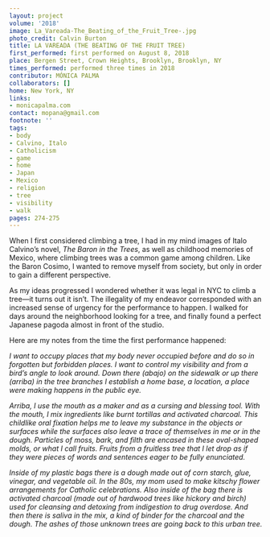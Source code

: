 ```yaml
---
layout: project
volume: '2018'
image: La_Vareada-The_Beating_of_the_Fruit_Tree-.jpg
photo_credit: Calvin Burton
title: LA VAREADA (THE BEATING OF THE FRUIT TREE)
first_performed: first performed on August 8, 2018
place: Bergen Street, Crown Heights, Brooklyn, Brooklyn, NY
times_performed: performed three times in 2018
contributor: MÓNICA PALMA
collaborators: []
home: New York, NY
links:
- monicapalma.com
contact: mopana@gmail.com
footnote: ''
tags:
- body
- Calvino, Italo
- Catholicism
- game
- home
- Japan
- Mexico
- religion
- tree
- visibility
- walk
pages: 274-275
---
```




When I first considered climbing a tree, I had in my mind images of Italo Calvino’s novel, _The Baron in the Trees_, as well as childhood memories of Mexico, where climbing trees was a common game among children. Like the Baron Cosimo, I wanted to remove myself from society, but only in order to gain a different perspective.

As my ideas progressed I wondered whether it was legal in NYC to climb a tree—it turns out it isn’t. The illegality of my endeavor corresponded with an increased sense of urgency for the performance to happen. I walked for days around the neighborhood looking for a tree, and finally found a perfect Japanese pagoda almost in front of the studio.

Here are my notes from the time the first performance happened:

_I want to occupy places that my body never occupied before and do so in forgotten but forbidden places. I want to control my visibility and from a bird’s angle to look around. Down there (abajo) on the sidewalk or up there (arriba) in the tree branches I establish a home base, a location, a place were making happens in the public eye._

_Arriba, I use the mouth as a maker and as a cursing and blessing tool. With the mouth, I mix ingredients like burnt tortillas and activated charcoal. This childlike oral fixation helps me to leave my substance in the objects or surfaces while the surfaces also leave a trace of themselves in me or in the dough. Particles of moss, bark, and filth are encased in these oval-shaped molds, or what I call fruits. Fruits from a fruitless tree that I let drop as if they were pieces of words and sentences eager to be fully enunciated._

_Inside of my plastic bags there is a dough made out of corn starch, glue, vinegar, and vegetable oil. In the 80s, my mom used to make kitschy flower arrangements for Catholic celebrations. Also inside of the bag there is activated charcoal (made out of hardwood trees like hickory and birch) used for cleansing and detoxing from indigestion to drug overdose. And then there is saliva in the mix, a kind of binder for the charcoal and the dough. The ashes of those unknown trees are going back to this urban tree._
